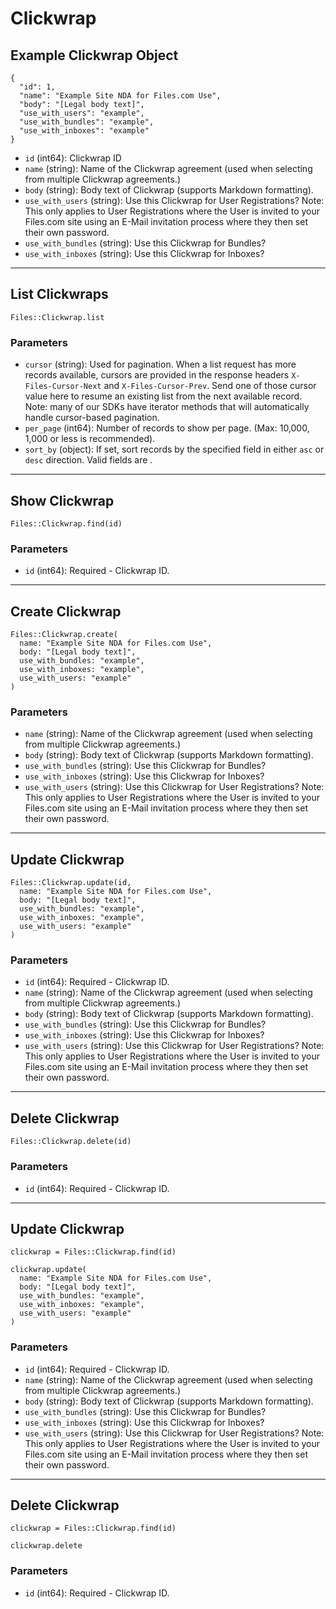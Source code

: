 # Clickwrap

## Example Clickwrap Object

```
{
  "id": 1,
  "name": "Example Site NDA for Files.com Use",
  "body": "[Legal body text]",
  "use_with_users": "example",
  "use_with_bundles": "example",
  "use_with_inboxes": "example"
}
```

* `id` (int64): Clickwrap ID
* `name` (string): Name of the Clickwrap agreement (used when selecting from multiple Clickwrap agreements.)
* `body` (string): Body text of Clickwrap (supports Markdown formatting).
* `use_with_users` (string): Use this Clickwrap for User Registrations?  Note: This only applies to User Registrations where the User is invited to your Files.com site using an E-Mail invitation process where they then set their own password.
* `use_with_bundles` (string): Use this Clickwrap for Bundles?
* `use_with_inboxes` (string): Use this Clickwrap for Inboxes?


---

## List Clickwraps

```
Files::Clickwrap.list
```

### Parameters

* `cursor` (string): Used for pagination.  When a list request has more records available, cursors are provided in the response headers `X-Files-Cursor-Next` and `X-Files-Cursor-Prev`.  Send one of those cursor value here to resume an existing list from the next available record.  Note: many of our SDKs have iterator methods that will automatically handle cursor-based pagination.
* `per_page` (int64): Number of records to show per page.  (Max: 10,000, 1,000 or less is recommended).
* `sort_by` (object): If set, sort records by the specified field in either `asc` or `desc` direction. Valid fields are .


---

## Show Clickwrap

```
Files::Clickwrap.find(id)
```

### Parameters

* `id` (int64): Required - Clickwrap ID.


---

## Create Clickwrap

```
Files::Clickwrap.create(
  name: "Example Site NDA for Files.com Use", 
  body: "[Legal body text]", 
  use_with_bundles: "example", 
  use_with_inboxes: "example", 
  use_with_users: "example"
)
```

### Parameters

* `name` (string): Name of the Clickwrap agreement (used when selecting from multiple Clickwrap agreements.)
* `body` (string): Body text of Clickwrap (supports Markdown formatting).
* `use_with_bundles` (string): Use this Clickwrap for Bundles?
* `use_with_inboxes` (string): Use this Clickwrap for Inboxes?
* `use_with_users` (string): Use this Clickwrap for User Registrations?  Note: This only applies to User Registrations where the User is invited to your Files.com site using an E-Mail invitation process where they then set their own password.


---

## Update Clickwrap

```
Files::Clickwrap.update(id, 
  name: "Example Site NDA for Files.com Use", 
  body: "[Legal body text]", 
  use_with_bundles: "example", 
  use_with_inboxes: "example", 
  use_with_users: "example"
)
```

### Parameters

* `id` (int64): Required - Clickwrap ID.
* `name` (string): Name of the Clickwrap agreement (used when selecting from multiple Clickwrap agreements.)
* `body` (string): Body text of Clickwrap (supports Markdown formatting).
* `use_with_bundles` (string): Use this Clickwrap for Bundles?
* `use_with_inboxes` (string): Use this Clickwrap for Inboxes?
* `use_with_users` (string): Use this Clickwrap for User Registrations?  Note: This only applies to User Registrations where the User is invited to your Files.com site using an E-Mail invitation process where they then set their own password.


---

## Delete Clickwrap

```
Files::Clickwrap.delete(id)
```

### Parameters

* `id` (int64): Required - Clickwrap ID.


---

## Update Clickwrap

```
clickwrap = Files::Clickwrap.find(id)

clickwrap.update(
  name: "Example Site NDA for Files.com Use",
  body: "[Legal body text]",
  use_with_bundles: "example",
  use_with_inboxes: "example",
  use_with_users: "example"
)
```

### Parameters

* `id` (int64): Required - Clickwrap ID.
* `name` (string): Name of the Clickwrap agreement (used when selecting from multiple Clickwrap agreements.)
* `body` (string): Body text of Clickwrap (supports Markdown formatting).
* `use_with_bundles` (string): Use this Clickwrap for Bundles?
* `use_with_inboxes` (string): Use this Clickwrap for Inboxes?
* `use_with_users` (string): Use this Clickwrap for User Registrations?  Note: This only applies to User Registrations where the User is invited to your Files.com site using an E-Mail invitation process where they then set their own password.


---

## Delete Clickwrap

```
clickwrap = Files::Clickwrap.find(id)

clickwrap.delete
```

### Parameters

* `id` (int64): Required - Clickwrap ID.
